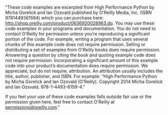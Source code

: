 "These code examples are excerpted from High Performance Python by Micha
Gorelick and Ian Ozsvald published by O’Reilly Media, Inc. (ISBN 9781449361594)
which you can purchase here: http://shop.oreilly.com/product/0636920028963.do.
You may use these code examples in your programs and documentation. You do not
need to contact O'Reilly for permission unless you’re reproducing a significant
portion of the code. For example, writing a program that uses several chunks of
this example code does not require permission. Selling or distributing a set of
examples from O'Reilly books does require permission. Answering a question by
citing the book and quoting example code does not require permission.
Incorporating a significant amount of this example code into your product’s
documentation does require permission.  We appreciate, but do not require,
attribution. An attribution usually includes the title, author, publisher, and
ISBN. For example: “High Performance Python by Micha Gorelick and Ian Ozsvald
(O’Reilly). Copyright 2014 Micha Gorelick and Ian Ozsvald. 978-1-4493-6159-4.”

If you feel your use of these code examples falls outside fair use or the
permission given here, feel free to contact O'Reilly at
permissions@oreilly.com."
